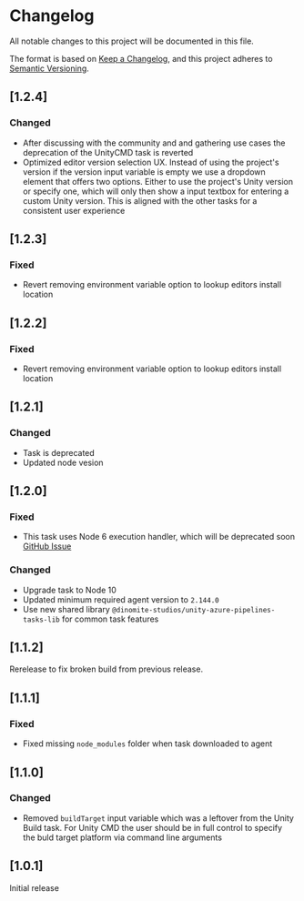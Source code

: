 # Changelog

All notable changes to this project will be documented in this file.

The format is based on [Keep a Changelog](https://keepachangelog.com/en/1.0.0/),
and this project adheres to [Semantic Versioning](https://semver.org/spec/v2.0.0.html).

## [1.2.4]

### Changed

- After discussing with the community and and gathering use cases the deprecation of the UnityCMD task is reverted
- Optimized editor version selection UX. Instead of using the project's version if the version input variable is empty we use a dropdown element that offers two options. Either to use the project's Unity version or specify one, which will only then show a input textbox for entering a custom Unity version. This is aligned with the other tasks for a consistent user experience

## [1.2.3]

### Fixed

- Revert removing environment variable option to lookup editors install location

## [1.2.2]

### Fixed

- Revert removing environment variable option to lookup editors install location

## [1.2.1]

### Changed

- Task is deprecated
- Updated node vesion

## [1.2.0]

### Fixed

- This task uses Node 6 execution handler, which will be deprecated soon [GitHub Issue](https://github.com/Dinomite-Studios/unity-azure-pipelines-tasks/issues/190)

### Changed

- Upgrade task to Node 10
- Updated minimum required agent version to `2.144.0`
- Use new shared library `@dinomite-studios/unity-azure-pipelines-tasks-lib` for common task features

## [1.1.2]

Rerelease to fix broken build from previous release.

## [1.1.1]

### Fixed

- Fixed missing `node_modules` folder when task downloaded to agent

## [1.1.0]

### Changed

- Removed `buildTarget` input variable which was a leftover from the Unity Build task. For Unity CMD the user should be in full control to specify the buld target platform via command line arguments

## [1.0.1]

Initial release